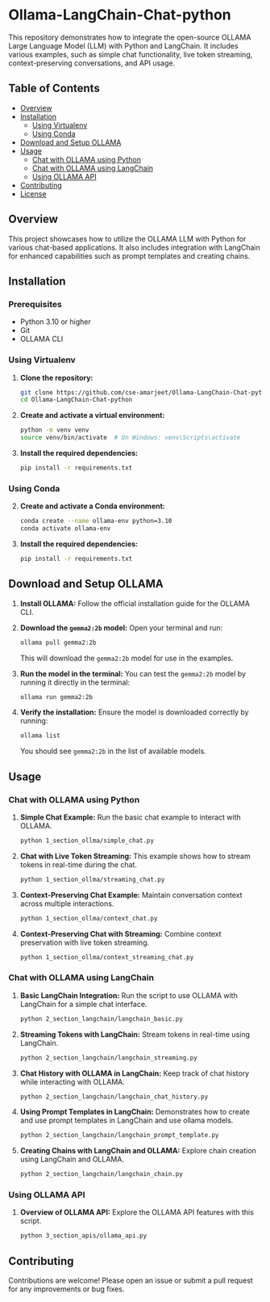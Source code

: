# Ollama-LangChain-Chat-python

This repository demonstrates how to integrate the open-source OLLAMA Large Language Model (LLM) with Python and LangChain. It includes various examples, such as simple chat functionality, live token streaming, context-preserving conversations, and API usage.

## Table of Contents
- [Overview](#overview)
- [Installation](#installation)
  - [Using Virtualenv](#using-virtualenv)
  - [Using Conda](#using-conda)
- [Download and Setup OLLAMA](#download-and-setup-ollama)
- [Usage](#usage)
  - [Chat with OLLAMA using Python](#chat-with-ollama-using-python)
  - [Chat with OLLAMA using LangChain](#chat-with-ollama-using-langchain)
  - [Using OLLAMA API](#using-ollama-api)
- [Contributing](#contributing)
- [License](#license)

## Overview

This project showcases how to utilize the OLLAMA LLM with Python for various chat-based applications. It also includes integration with LangChain for enhanced capabilities such as prompt templates and creating chains.

## Installation

### Prerequisites
- Python 3.10 or higher
- Git
- OLLAMA CLI

### Using Virtualenv

1. **Clone the repository:**
   ```bash
   git clone https://github.com/cse-amarjeet/Ollama-LangChain-Chat-python.git
   cd Ollama-LangChain-Chat-python
   ```

2. **Create and activate a virtual environment:**
   ```bash
   python -m venv venv
   source venv/bin/activate  # On Windows: venv\Scripts\activate
   ```

3. **Install the required dependencies:**
   ```bash
   pip install -r requirements.txt
   ```

### Using Conda

2. **Create and activate a Conda environment:**
   ```bash
   conda create --name ollama-env python=3.10
   conda activate ollama-env
   ```

3. **Install the required dependencies:**
   ```bash
   pip install -r requirements.txt
   ```

## Download and Setup OLLAMA

1. **Install OLLAMA:**
   Follow the official installation guide for the OLLAMA CLI.

2. **Download the `gemma2:2b` model:**
   Open your terminal and run:
   ```bash
   ollama pull gemma2:2b
   ```
   This will download the `gemma2:2b` model for use in the examples.

3. **Run the model in the terminal:**
   You can test the `gemma2:2b` model by running it directly in the terminal:
   ```bash
   ollama run gemma2:2b
   ```

4. **Verify the installation:**
   Ensure the model is downloaded correctly by running:
   ```bash
   ollama list
   ```
   You should see `gemma2:2b` in the list of available models.

## Usage

### Chat with OLLAMA using Python

1. **Simple Chat Example:**
   Run the basic chat example to interact with OLLAMA.
   ```bash
   python 1_section_ollma/simple_chat.py
   ```

2. **Chat with Live Token Streaming:**
   This example shows how to stream tokens in real-time during the chat.
   ```bash
   python 1_section_ollma/streaming_chat.py
   ```

3. **Context-Preserving Chat Example:**
   Maintain conversation context across multiple interactions.
   ```bash
   python 1_section_ollma/context_chat.py
   ```

4. **Context-Preserving Chat with Streaming:**
   Combine context preservation with live token streaming.
   ```bash
   python 1_section_ollma/context_streaming_chat.py
   ```

### Chat with OLLAMA using LangChain

1. **Basic LangChain Integration:**
   Run the script to use OLLAMA with LangChain for a simple chat interface.
   ```bash
   python 2_section_langchain/langchain_basic.py
   ```

2. **Streaming Tokens with LangChain:**
   Stream tokens in real-time using LangChain.
   ```bash
   python 2_section_langchain/langchain_streaming.py
   ```

3. **Chat History with OLLAMA in LangChain:**
   Keep track of chat history while interacting with OLLAMA.
   ```bash
   python 2_section_langchain/langchain_chat_history.py
   ```

4. **Using Prompt Templates in LangChain:**
   Demonstrates how to create and use prompt templates in LangChain and use ollama models.
   ```bash
   python 2_section_langchain/langchain_prompt_template.py
   ```

5. **Creating Chains with LangChain and OLLAMA:**
   Explore chain creation using LangChain and OLLAMA.
   ```bash
   python 2_section_langchain/langchain_chain.py
   ```

### Using OLLAMA API

1. **Overview of OLLAMA API:**
   Explore the OLLAMA API features with this script.
   ```bash
   python 3_section_apis/ollama_api.py
   ```

## Contributing

Contributions are welcome! Please open an issue or submit a pull request for any improvements or bug fixes.
